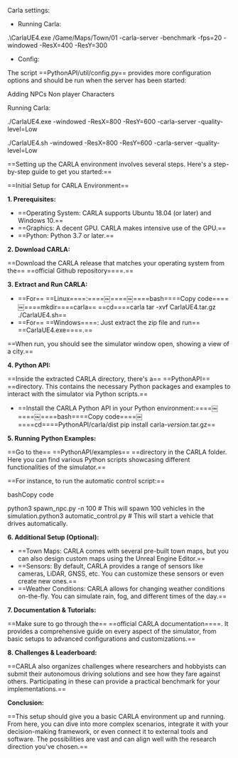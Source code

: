 Carla settings:

- Running Carla:

.\CarlaUE4.exe /Game/Maps/Town/01 -carla-server -benchmark -fps=20 -windowed -ResX=400 -ResY=300

  
- Config:

The script ==PythonAPI/util/config.py== provides more configuration options and should be run when the server has been started:

  

Adding NPCs Non player Characters

  
  

Running Carla:

./CarlaUE4.exe -windowed -ResX=800 -ResY=600 -carla-server -quality-level=Low

  

./CarlaUE4.sh -windowed -ResX=800 -ResY=600 -carla-server -quality-level=Low

  

==Setting up the CARLA environment involves several steps. Here's a step-by-step guide to get you started:==

==Initial Setup for CARLA Environment==

**1. Prerequisites:**

- ==Operating System: CARLA supports Ubuntu 18.04 (or later) and Windows 10.==
- ==Graphics: A decent GPU. CARLA makes intensive use of the GPU.==
- ==Python: Python 3.7 or later.==

**2. Download CARLA:**

==Download the CARLA release that matches your operating system from the== ==official Github repository====.==

**3. Extract and Run CARLA:**

- ==For== ==Linux====:====￼====￼====bash====Copy code====￼====mkdir====carla== ==cd====carla tar -xvf CarlaUE4.tar.gz ./CarlaUE4.sh==
- ==For== ==Windows====: Just extract the zip file and run== ==CarlaUE4.exe====.==

==When run, you should see the simulator window open, showing a view of a city.==

**4. Python API:**

==Inside the extracted CARLA directory, there's a== ==PythonAPI== ==directory. This contains the necessary Python packages and examples to interact with the simulator via Python scripts.==

- ==Install the CARLA Python API in your Python environment:====￼====￼====bash====Copy code====￼====cd====PythonAPI/carla/dist pip install carla-*version*.tar.gz==

**5. Running Python Examples:**

==Go to the== ==PythonAPI/examples== ==directory in the CARLA folder. Here you can find various Python scripts showcasing different functionalities of the simulator.==

==For instance, to run the automatic control script:==

  

bashCopy code

python3 spawn_npc.py -n 100 # This will spawn 100 vehicles in the simulation.python3 automatic_control.py # This will start a vehicle that drives automatically.

**6. Additional Setup (Optional):**

- ==Town Maps: CARLA comes with several pre-built town maps, but you can also design custom maps using the Unreal Engine Editor.==
- ==Sensors: By default, CARLA provides a range of sensors like cameras, LiDAR, GNSS, etc. You can customize these sensors or even create new ones.==
- ==Weather Conditions: CARLA allows for changing weather conditions on-the-fly. You can simulate rain, fog, and different times of the day.==

**7. Documentation & Tutorials:**

==Make sure to go through the== ==official CARLA documentation====. It provides a comprehensive guide on every aspect of the simulator, from basic setups to advanced configurations and customizations.==

**8. Challenges & Leaderboard:**

==CARLA also organizes challenges where researchers and hobbyists can submit their autonomous driving solutions and see how they fare against others. Participating in these can provide a practical benchmark for your implementations.==

**Conclusion:**

==This setup should give you a basic CARLA environment up and running. From here, you can dive into more complex scenarios, integrate it with your decision-making framework, or even connect it to external tools and software. The possibilities are vast and can align well with the research direction you've chosen.==

  
